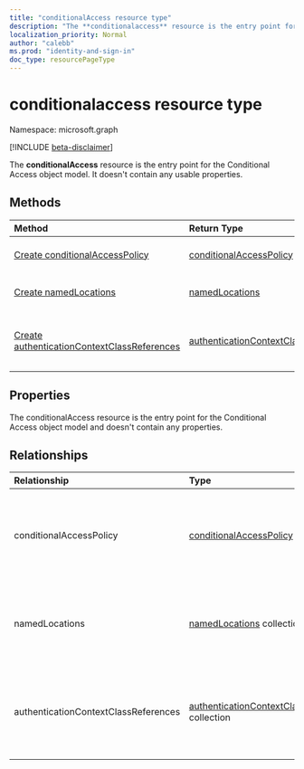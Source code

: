 ```yaml
---
title: "conditionalAccess resource type"
description: "The **conditionalaccess** resource is the entry point for the Conditinal Access object model. It doesn't contain any usable properties."
localization_priority: Normal
author: "calebb"
ms.prod: "identity-and-sign-in"
doc_type: resourcePageType
---
```


# conditionalaccess resource type

Namespace: microsoft.graph

[!INCLUDE [beta-disclaimer](../../includes/beta-disclaimer.md)]

The **conditionalAccess** resource is the entry point for the Conditional Access object model. It doesn't contain any usable properties.


## Methods

| Method		   | Return Type	|Description|
|:---------------|:--------|:----------|
|[Create conditionalAccessPolicy](../api/conditionalaccessroot-post-policies.md) |[conditionalAccessPolicy](conditionalaccesspolicy.md)| Create a new **conditionalAccessPolicy** by posting to the conditionalAccessPolicy collection.|
|[Create namedLocations](../api/conditionalaccessroot-post-namedlocations.md) |[namedLocations](namedlocations.md)| Create a new **namedLocations** by posting to the namedLocations collection.|
|[Create authenticationContextClassReferences](../api/conditionalaccessroot-post-authenticationcontextclassreferences.md)|[authenticationContextClassReferences](authenticationcontextclassreference.md)|Create a new **authenticationContextClassReferences** by posting to authenticationContextClassReferences collection.|


## Properties

The conditionalAccess resource is the entry point for the Conditional Access object model and doesn't contain any properties.

## Relationships
| Relationship | Type	|Description|
|:---------------|:--------|:----------|
|conditionalAccessPolicy|[conditionalAccessPolicy](conditionalaccesspolicy.md) collection| Read-only. Nullable. Returns a collection of the specified Conditional Access policies.|
|namedLocations|[namedLocations](conditionalaccessroot-post-namedlocations.md) collection| Read-only. Nullable. Returns a collection of the specified named locations.|
|authenticationContextClassReferences|[authenticationContextClassReferences](authenticationcontextclassreference.md) collection|Read-only. Nullable. Returns a collection of the specified authentication context class references.|

<!-- uuid: 8fcb5dbc-d5aa-4681-8e31-b001d5168d79
2015-10-25 14:57:30 UTC -->
<!--
{
  "type": "#page.annotation",
  "description": "conditional access resource",
  "keywords": "",
  "section": "documentation",
  "tocPath": "",
  "suppressions": []
}
-->

